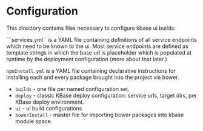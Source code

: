 # Configuration

This directory contains files necessary to configure kbase ui builds:

```services.yml`` is a YAML file containing definitions of all service endpoints which need to be known to the ui. Most service endpoints are defined as template strings in which the base url is placeholder which is populated at runtime by the deployment configuration (more about that later.)


```npmInstall.yml``` is a YAML file containing declarative instructions for installing each and every package brought into the project via bower. 


- ```builds``` - one file per named configuration set.
- ```deploy``` - classic KBase deploy configuration: service urls, target dirs, per KBase deploy environment.
- ```ui``` - ui build configurations
- ```bowerInstall``` - master file for importing bower packages into kbase module space.
